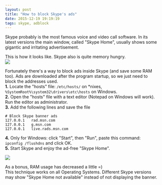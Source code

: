 ```yaml
---
layout: post
title: "How to block Skype's ads"
date: 2015-12-19 19:19:19
tags: skype, adblock
---
```

Skype probably is the most famous voice and video call software. In its latest versions the main window, called "Skype Home", usually shows some gigantic and irritating advertisement.

This is how it looks like. Skype also is quite memory hungry.  
<img src="http://i.imgur.com/9HQiY59.png?1">

Fortunately there's a way to block ads inside Skype (and save some RAM too). Ads are downloaded after the program startup, so we just need to block the addresses used.  
**1.** Locate the "hosts" file: `/etc/hosts/` on \*nixes, `%SystemRoot%\system32\drivers\etc\hosts` on Windows.  
**2.** Open the "hosts" file with a text editor (Notepad on Windows will work). Run the editor as administrator.  
**3.** Add the following lines and save the file

    # Block Skype banner ads
    127.0.0.1   rad.msn.com
    127.0.0.1   g.msn.com
    127.0.0.1   live.rads.msn.com

**4.** Only for Windows: click "Start", then "Run", paste this command: `ipconfig /flushdns` and click OK.  
**5.** Start Skype and enjoy the ad-free "Skype Home".

<img src="http://i.imgur.com/nxkIXNb.png">

As a bonus, RAM usage has decreased a little =)  
This technique works on all Operating Systems. Different Skype versions may show "Skype Home not available" instead of not displaying the banner.
